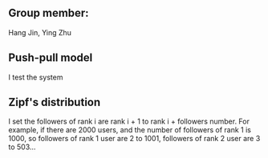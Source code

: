 ## Group member:
Hang Jin, Ying Zhu

## Push-pull model
I test the system 

## Zipf's distribution
I set the followers of rank i are rank i + 1 to rank i + followers number. For example, if there are 2000 users, and the number of followers of rank 1 is 1000, so followers of rank 1 user are 2 to 1001, followers of rank 2 user are 3 to 503...

